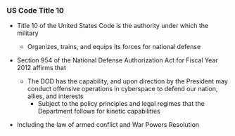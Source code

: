 ### US Code Title 10

- Title 10 of the United States Code is the authority under which the military
  - Organizes, trains, and equips its forces for national defense

- Section 954 of the National Defense Authorization Act for Fiscal Year 2012 affirms that
  - The DOD has the capability, and upon direction by the President may conduct offensive operations in cyberspace to defend our nation, allies, and interests
    - Subject to the policy principles and legal regimes that the Department follows for kinetic capabilities

- Including the law of armed conflict and War Powers Resolution
